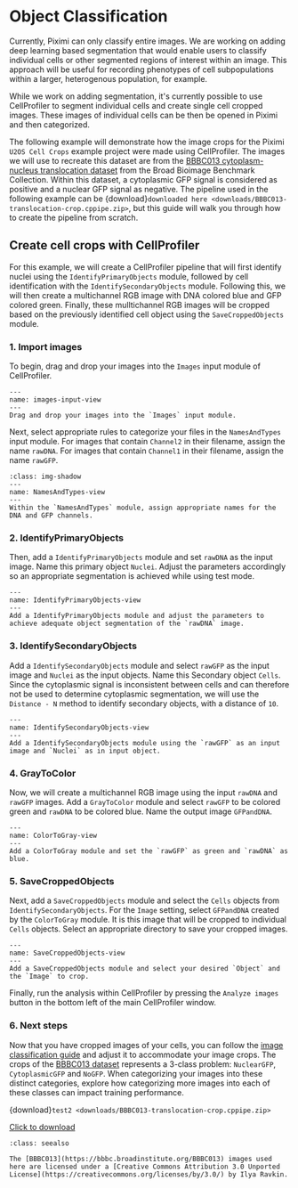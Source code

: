 # Object Classification

Currently, Piximi can only classify entire images. We are working on adding deep learning based segmentation that would enable users to classify individual cells or other segmented regions of interest within an image. This approach will be useful for recording phenotypes of cell subpopulations within a larger, heterogenous population, for example.

While we work on adding segmentation, it's currently possible to use CellProfiler to segment individual cells and create single cell cropped images. These images of individual cells can be then be opened in Piximi and then categorized.

The following example will demonstrate how the image crops for the Piximi `U2OS Cell Crops` example project were made using CellProfiler. The images we will use to recreate this dataset are from the [BBBC013 cytoplasm-nucleus translocation dataset](https://bbbc.broadinstitute.org/BBBC013) from the Broad Bioimage Benchmark Collection. Within this dataset, a cytoplasmic GFP signal is considered as positive and a nuclear GFP signal as negative. The pipeline used in the following example can be {download}`downloaded here <downloads/BBBC013-translocation-crop.cppipe.zip>`, but this guide will walk you through how to create the pipeline from scratch. 

<!-- download here {download}`this pipeline111 <./test/test_download.zip>` -->
<!-- A link to {Download}`a text file<./other-file.txt>`. -->



<!-- ![cropped-object-create](./img/user-guide-creating-cell-objects.png) -->

## Create cell crops with CellProfiler

For this example, we will create a CellProfiler pipeline that will first identify nuclei using the `IdentifyPrimaryObjects` module, followed by cell identification with the `IdentifySecondaryObjects` module. Following this, we will then create a multichannel RGB image with DNA colored blue and GFP colored green. Finally, these mulltichannel RGB images will be cropped based on the previously identified cell object using the `SaveCroppedObjects` module. 

### 1. Import images

To begin, drag and drop your images into the `Images` input module of CellProfiler.

```{figure} ./img/user-guide-images-input-view.png
---
name: images-input-view
---
Drag and drop your images into the `Images` input module. 
```

Next, select appropriate rules to categorize your files in the `NamesAndTypes` input module. For images that contain `Channel2` in their filename, assign the name `rawDNA`. For images that contain `Channel1` in their filename, assign the name `rawGFP`.

```{figure} ./img/user-guide-names-and-types-view.png
:class: img-shadow
---
name: NamesAndTypes-view
---
Within the `NamesAndTypes` module, assign appropriate names for the DNA and GFP channels. 
```

### 2. IdentifyPrimaryObjects

Then, add a `IdentifyPrimaryObjects` module and set `rawDNA` as the input image. Name this primary object `Nuclei`. Adjust the parameters accordingly so an appropriate segmentation is achieved while using test mode. 


```{figure} ./img/user-guide-identify-primary-object-view.png
---
name: IdentifyPrimaryObjects-view
---
Add a IdentifyPrimaryObjects module and adjust the parameters to achieve adequate object segmentation of the `rawDNA` image.
```

### 3. IdentifySecondaryObjects

Add a `IdentifySecondaryObjects` module and select `rawGFP` as the input image and `Nuclei` as the input objects. Name this Secondary object `Cells`. Since the cytoplasmic signal is inconsistent between cells and can therefore not be used to determine cytoplasmic segmentation, we will use the `Distance - N` method to identify secondary objects, with a distance of `10`. 

```{figure} ./img/user-guide-identify-secondary-object-view.png
---
name: IdentifySecondaryObjects-view
---
Add a IdentifySecondaryObjects module using the `rawGFP` as an input image and `Nuclei` as in input object.
```

### 4. GrayToColor

Now, we will create a multichannel RGB image using the input `rawDNA` and `rawGFP` images. Add a `GrayToColor` module and select `rawGFP` to be colored green and `rawDNA` to be colored blue. Name the output image `GFPandDNA`.

```{figure} ./img/user-guide-color-to-gray-view.png
---
name: ColorToGray-view
---
Add a ColorToGray module and set the `rawGFP` as green and `rawDNA` as blue.
```

### 5. SaveCroppedObjects

Next, add a `SaveCroppedObjects` module and select the `Cells` objects from `IdentifySecondaryObjects`. For the `Image` setting, select `GFPandDNA` created by the `ColorToGray` module. It is this image that will be cropped to individual `Cells` objects. Select an appropriate directory to save your cropped images. 

```{figure} ./img/user-guide-save-cropped-objects-view.png
---
name: SaveCroppedObjects-view
---
Add a SaveCroppedObjects module and select your desired `Object` and the `Image` to crop.
```

Finally, run the analysis within CellProfiler by pressing the `Analyze images` button in the bottom left of the main CellProfiler window. 


### 6. Next steps

Now that you have cropped images of your cells, you can follow the [image classification guide](classify-example-eukaryotic-image.md) and adjust it to accommodate your image crops. The crops of the [BBBC013 dataset](https://bbbc.broadinstitute.org/BBBC013) represents a 3-class problem: `NuclearGFP`, `CytoplasmicGFP` and `NoGFP`. When categorizing your images into these distinct categories, explore how categorizing more images into each of these classes can impact training performance. 

<!-- [test](test/test-download.zip) -->

{download}`test2 <downloads/BBBC013-translocation-crop.cppipe.zip>`

<a href="https://raw.githubusercontent.com/CellProfiler/examples/master/ExampleYeastColonies/ExampleYeastColonies.cppipe" target="_blank">Click to download</a>

<!-- {download}`example`<https://raw.githubusercontent.com/CellProfiler/tutorials/master/Translocation/Translocation_final.cppipe> -->

```{admonition} Copyright
:class: seealso

The [BBBC013](https://bbbc.broadinstitute.org/BBBC013) images used here are licensed under a [Creative Commons Attribution 3.0 Unported License](https://creativecommons.org/licenses/by/3.0/) by Ilya Ravkin.
```
